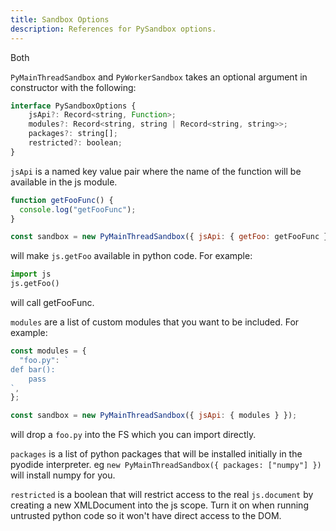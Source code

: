 ```yaml
---
title: Sandbox Options
description: References for PySandbox options.
---
```


Both

`PyMainThreadSandbox` and `PyWorkerSandbox` takes an optional argument in constructor with the following:

```js
interface PySandboxOptions {
    jsApi?: Record<string, Function>;
    modules?: Record<string, string | Record<string, string>>;
    packages?: string[];
    restricted?: boolean;
}
```

`jsApi` is a named key value pair where the name of the function will be available in the js module.

```js
function getFooFunc() {
  console.log("getFooFunc");
}

const sandbox = new PyMainThreadSandbox({ jsApi: { getFoo: getFooFunc } });
```

will make `js.getFoo` available in python code. For example:

```python
import js
js.getFoo()
```

will call getFooFunc.

`modules` are a list of custom modules that you want to be included. For example:

```js
const modules = {
  "foo.py": `
def bar():
    pass
`,
};

const sandbox = new PyMainThreadSandbox({ jsApi: { modules } });
```

will drop a `foo.py` into the FS which you can import directly.

`packages` is a list of python packages that will be installed initially in the pyodide interpreter. eg `new PyMainThreadSandbox({ packages: ["numpy"] })` will install numpy for you.

`restricted` is a boolean that will restrict access to the real `js.document` by creating a new XMLDocument into the js scope. Turn it on when running untrusted python code so it won't have direct access to the DOM.
